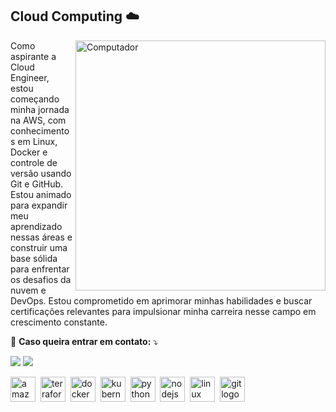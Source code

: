 ## Cloud Computing ☁️
<img src="https://images.credly.com/size/680x680/images/5bf37709-4b69-4cdc-9edc-af7b3370d427/image.png" min-width="400px" max-width="400px" width="400px" align="right" alt="Computador">

<p align="left">
  Como aspirante a Cloud Engineer, estou começando minha jornada na AWS, com conhecimentos em Linux, Docker e controle de versão usando Git e GitHub. Estou animado para expandir meu aprendizado nessas áreas e construir uma base sólida para enfrentar os desafios da nuvem e DevOps. Estou comprometido em aprimorar minhas habilidades e buscar certificações relevantes para impulsionar minha carreira nesse campo em crescimento constante.
</p>

<p align="left">
  💌 <strong>Caso queira entrar em contato:</strong> ⤵︎
</p>

<p align="left">
  <a href="mailto:juniorcn2@hotmail.com" target="_blank" alt="Gmail">
  <img src="https://img.shields.io/badge/-Gmail-FF0000?style=flat-square&labelColor=FF0000&logo=gmail&logoColor=white&link=" /></a>

  <a href="https://www.linkedin.com/in/rui-silva-s/" alt="Linkedin" >
  <img src="https://img.shields.io/badge/-Linkedin-0e76a8?style=flat-square&logo=Linkedin&logoColor=white&link=https://www.linkedin.com/in/rui-silva-s/" /></a>
  
<br>
<div align="left">
  <img src="https://cdn.simpleicons.org/amazonaws/232F3E" height="40" alt="amazonwebservices logo"  />
  <img />
  <img src="https://cdn.jsdelivr.net/gh/devicons/devicon/icons/terraform/terraform-original.svg" height="40" alt="terraform logo"  />
  <img />
  <img src="https://cdn.simpleicons.org/docker/2496ED" height="40" alt="docker logo"  />
  <img />
  <img src="https://cdn.simpleicons.org/kubernetes/326CE5" height="40" alt="kubernetes logo"  />
  <img />
  <img src="https://cdn.jsdelivr.net/gh/devicons/devicon/icons/python/python-original.svg" height="40" alt="python logo"  />
  <img />
  <img src="https://cdn.simpleicons.org/nodedotjs/339933" height="40" alt="nodejs logo"  />
  <img />
  <img src="https://cdn.jsdelivr.net/gh/devicons/devicon/icons/linux/linux-original.svg" height="40" alt="linux logo"  />
  <img />
  <img src="https://cdn.simpleicons.org/git/F05032" height="40" alt="git logo"  />
</div>
